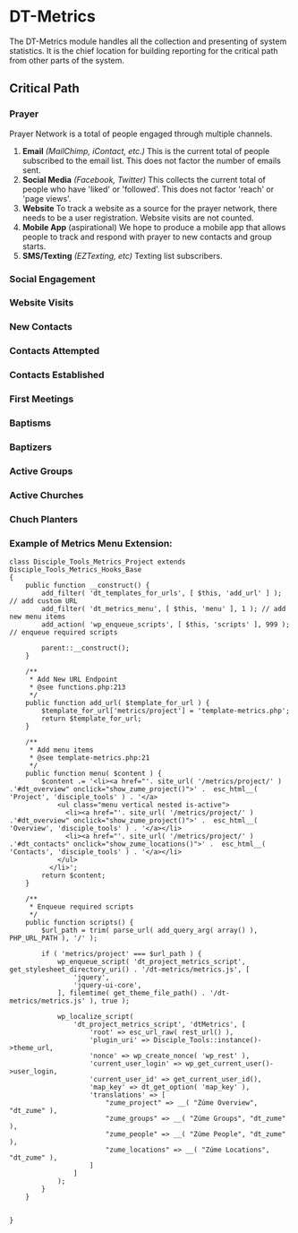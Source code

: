 # DT-Metrics
The DT-Metrics module handles all the collection and presenting of system statistics. It is the chief location for
building reporting for the critical path from other parts of the system.


## Critical Path
### Prayer
Prayer Network is a total of people engaged through multiple channels.
1. __Email__ _(MailChimp, iContact, etc.)_ This is the current total of people subscribed to the email list. This does not factor the number of emails sent.
1. __Social Media__ _(Facebook, Twitter)_ This collects the current total of people who have 'liked' or 'followed'. This does not factor 'reach' or 'page views'.
1. __Website__ To track a website as a source for the prayer network, there needs to be a user registration. Website visits are not counted.
1. __Mobile App__ (aspirational) We hope to produce a mobile app that allows people to track and respond with prayer to new contacts and group starts.
1. __SMS/Texting__ _(EZTexting, etc)_ Texting list subscribers.
### Social Engagement

### Website Visits
### New Contacts
### Contacts Attempted
### Contacts Established
### First Meetings
### Baptisms
### Baptizers
### Active Groups
### Active Churches
### Chuch Planters


### Example of Metrics Menu Extension:
```$xslt
class Disciple_Tools_Metrics_Project extends Disciple_Tools_Metrics_Hooks_Base
{
    public function __construct() {
        add_filter( 'dt_templates_for_urls', [ $this, 'add_url' ] ); // add custom URL
        add_filter( 'dt_metrics_menu', [ $this, 'menu' ], 1 ); // add new menu items
        add_action( 'wp_enqueue_scripts', [ $this, 'scripts' ], 999 ); // enqueue required scripts

        parent::__construct();
    }
        
    /**
     * Add New URL Endpoint
     * @see functions.php:213
     */
    public function add_url( $template_for_url ) {
        $template_for_url['metrics/project'] = 'template-metrics.php';
        return $template_for_url;
    }

    /**
     * Add menu items
     * @see template-metrics.php:21
     */
    public function menu( $content ) {
        $content .= '<li><a href="'. site_url( '/metrics/project/' ) .'#dt_overview" onclick="show_zume_project()">' .  esc_html__( 'Project', 'disciple_tools' ) . '</a>
            <ul class="menu vertical nested is-active">
              <li><a href="'. site_url( '/metrics/project/' ) .'#dt_overview" onclick="show_zume_project()">' .  esc_html__( 'Overview', 'disciple_tools' ) . '</a></li>
              <li><a href="'. site_url( '/metrics/project/' ) .'#dt_contacts" onclick="show_zume_locations()">' .  esc_html__( 'Contacts', 'disciple_tools' ) . '</a></li>
            </ul>
          </li>';
        return $content;
    }

    /**
     * Enqueue required scripts
     */
    public function scripts() {
        $url_path = trim( parse_url( add_query_arg( array() ), PHP_URL_PATH ), '/' );

        if ( 'metrics/project' === $url_path ) {
            wp_enqueue_script( 'dt_project_metrics_script', get_stylesheet_directory_uri() . '/dt-metrics/metrics.js', [
                'jquery',
                'jquery-ui-core',
            ], filemtime( get_theme_file_path() . '/dt-metrics/metrics.js' ), true );

            wp_localize_script(
                'dt_project_metrics_script', 'dtMetrics', [
                    'root' => esc_url_raw( rest_url() ),
                    'plugin_uri' => Disciple_Tools::instance()->theme_url,
                    'nonce' => wp_create_nonce( 'wp_rest' ),
                    'current_user_login' => wp_get_current_user()->user_login,
                    'current_user_id' => get_current_user_id(),
                    'map_key' => dt_get_option( 'map_key' ),
                    'translations' => [
                        "zume_project" => __( "Zúme Overview", "dt_zume" ),
                        "zume_groups" => __( "Zúme Groups", "dt_zume" ),
                        "zume_people" => __( "Zúme People", "dt_zume" ),
                        "zume_locations" => __( "Zúme Locations", "dt_zume" ),
                    ]
                ]
            );
        }
    }

    
}
```
